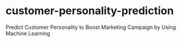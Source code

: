 # customer-personality-prediction
Predict Customer Personality to Boost Marketing Campaign by Using Machine Learning

